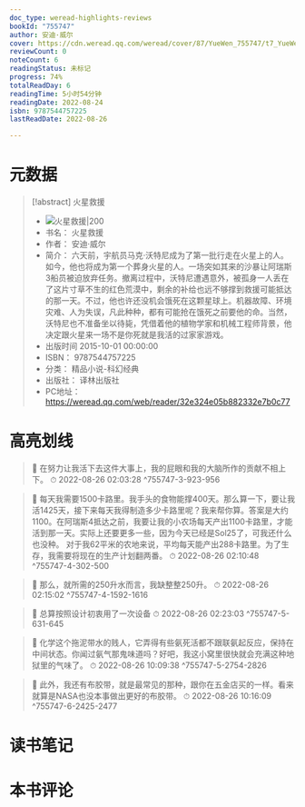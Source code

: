 ```yaml
---
doc_type: weread-highlights-reviews
bookId: "755747"
author: 安迪·威尔
cover: https://cdn.weread.qq.com/weread/cover/87/YueWen_755747/t7_YueWen_755747.jpg
reviewCount: 0
noteCount: 6
readingStatus: 未标记
progress: 74%
totalReadDay: 6
readingTime: 5小时54分钟
readingDate: 2022-08-24
isbn: 9787544757225
lastReadDate: 2022-08-26

---
```

# 元数据
> [!abstract] 火星救援
> - ![ 火星救援|200](https://cdn.weread.qq.com/weread/cover/87/YueWen_755747/t7_YueWen_755747.jpg)
> - 书名： 火星救援
> - 作者： 安迪·威尔
> - 简介： 六天前，宇航员马克·沃特尼成为了第一批行走在火星上的人。如今，他也将成为第一个葬身火星的人。一场突如其来的沙暴让阿瑞斯3船员被迫放弃任务。撤离过程中，沃特尼遭遇意外，被孤身一人丢在了这片寸草不生的红色荒漠中，剩余的补给也远不够撑到救援可能抵达的那一天。不过，他也许还没机会饿死在这颗星球上。机器故障、环境灾难、人为失误，凡此种种，都有可能抢在饿死之前要他的命。当然，沃特尼也不准备坐以待毙，凭借着他的植物学家和机械工程师背景，他决定跟火星来一场不是你死就是我活的过家家游戏。
> - 出版时间 2015-10-01 00:00:00
> - ISBN： 9787544757225
> - 分类： 精品小说-科幻经典
> - 出版社： 译林出版社
> - PC地址：https://weread.qq.com/web/reader/32e324e05b882332e7b0c77

# 高亮划线



> 📌 在努力让我活下去这件大事上，我的屁眼和我的大脑所作的贡献不相上下。 
> ⏱ 2022-08-26 02:03:28 ^755747-3-923-956



> 📌 每天我需要1500卡路里。我手头的食物能撑400天。那么算一下，要让我活1425天，接下来每天我得制造多少卡路里呢？我来帮你算。答案是大约1100。在阿瑞斯4抵达之前，我要让我的小农场每天产出1100卡路里，才能活到那一天。实际上还要更多一些，因为今天已经是Sol25了，可我还什么也没种。    对于我62平米的农地来说，平均每天能产出288卡路里。为了生存，我需要将现在的生产计划翻两番。 
> ⏱ 2022-08-26 02:10:48 ^755747-4-302-500

> 📌 那么，就所需的250升水而言，我缺整整250升。 
> ⏱ 2022-08-26 02:15:02 ^755747-4-1592-1616



> 📌 总算按照设计初衷用了一次设备 
> ⏱ 2022-08-26 02:23:03 ^755747-5-631-645

> 📌 化学这个拖泥带水的贱人，它弄得有些氨死活都不跟联氨起反应，保持在中间状态。你闻过氨气那鬼味道吗？好吧，我这小窝里很快就会充满这种地狱里的气味了。 
> ⏱ 2022-08-26 10:09:38 ^755747-5-2754-2826



> 📌 此外，我还有布胶带，就是最常见的那种，跟你在五金店买的一样。看来就算是NASA也没本事做出更好的布胶带。 
> ⏱ 2022-08-26 10:16:09 ^755747-6-2425-2477

# 读书笔记

# 本书评论
